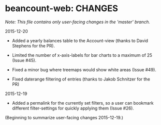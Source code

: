 # beancount-web: CHANGES

*Note: This file contains only user-facing changes in the 'master' branch.*

2015-12-20

  - Added a yearly balances table to the Account-view (thanks to David 
    Stephens for the PR).

  - Limited the number of x-axis-labels for bar charts to a maximum of 25
    (Issue #45).

  - Fixed a minor bug where treemaps would show white areas (Issue #49).
  
  - Fixed daterange filtering of entries (thanks to Jakob Schnitzer for the PR)

2015-12-19

  - Added a permalink for the currently set filters, so a user can bookmark
    different filter-settings for quickly applying them (Issue #26).

(Beginning to summarize user-facing changes 2015-12-19.)
